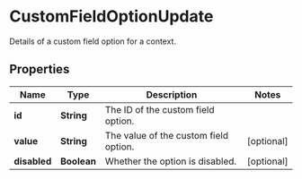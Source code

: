

# CustomFieldOptionUpdate

Details of a custom field option for a context.
## Properties

Name | Type | Description | Notes
------------ | ------------- | ------------- | -------------
**id** | **String** | The ID of the custom field option. | 
**value** | **String** | The value of the custom field option. |  [optional]
**disabled** | **Boolean** | Whether the option is disabled. |  [optional]



